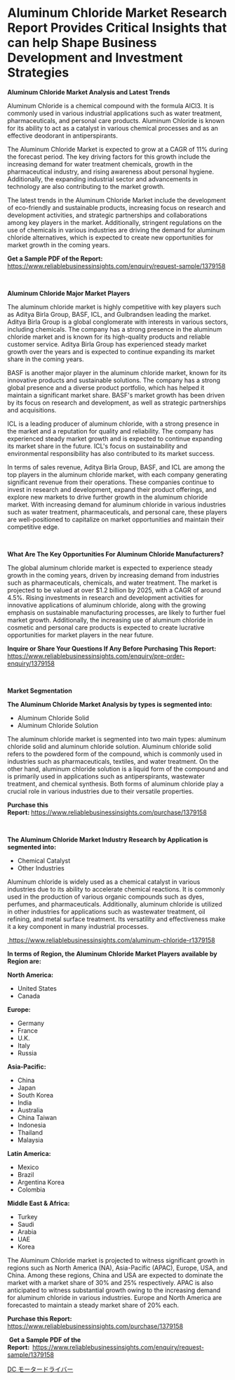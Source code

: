 <p><h1>Aluminum Chloride Market Research Report Provides Critical Insights that can help Shape Business Development and Investment Strategies</h1></p><p><strong>Aluminum Chloride Market Analysis and Latest Trends</strong></p>
<p><p>Aluminum Chloride is a chemical compound with the formula AlCl3. It is commonly used in various industrial applications such as water treatment, pharmaceuticals, and personal care products. Aluminum Chloride is known for its ability to act as a catalyst in various chemical processes and as an effective deodorant in antiperspirants.</p><p>The Aluminum Chloride Market is expected to grow at a CAGR of 11% during the forecast period. The key driving factors for this growth include the increasing demand for water treatment chemicals, growth in the pharmaceutical industry, and rising awareness about personal hygiene. Additionally, the expanding industrial sector and advancements in technology are also contributing to the market growth.</p><p>The latest trends in the Aluminum Chloride Market include the development of eco-friendly and sustainable products, increasing focus on research and development activities, and strategic partnerships and collaborations among key players in the market. Additionally, stringent regulations on the use of chemicals in various industries are driving the demand for aluminum chloride alternatives, which is expected to create new opportunities for market growth in the coming years.</p></p>
<p><strong>Get a Sample PDF of the Report:&nbsp;</strong> <a href="https://www.reliablebusinessinsights.com/enquiry/request-sample/1379158">https://www.reliablebusinessinsights.com/enquiry/request-sample/1379158</a></p>
<p>&nbsp;</p>
<p><strong>Aluminum Chloride Major Market Players</strong></p>
<p><p>The aluminum chloride market is highly competitive with key players such as Aditya Birla Group, BASF, ICL, and Gulbrandsen leading the market. Aditya Birla Group is a global conglomerate with interests in various sectors, including chemicals. The company has a strong presence in the aluminum chloride market and is known for its high-quality products and reliable customer service. Aditya Birla Group has experienced steady market growth over the years and is expected to continue expanding its market share in the coming years.</p><p>BASF is another major player in the aluminum chloride market, known for its innovative products and sustainable solutions. The company has a strong global presence and a diverse product portfolio, which has helped it maintain a significant market share. BASF's market growth has been driven by its focus on research and development, as well as strategic partnerships and acquisitions.</p><p>ICL is a leading producer of aluminum chloride, with a strong presence in the market and a reputation for quality and reliability. The company has experienced steady market growth and is expected to continue expanding its market share in the future. ICL's focus on sustainability and environmental responsibility has also contributed to its market success.</p><p>In terms of sales revenue, Aditya Birla Group, BASF, and ICL are among the top players in the aluminum chloride market, with each company generating significant revenue from their operations. These companies continue to invest in research and development, expand their product offerings, and explore new markets to drive further growth in the aluminum chloride market. With increasing demand for aluminum chloride in various industries such as water treatment, pharmaceuticals, and personal care, these players are well-positioned to capitalize on market opportunities and maintain their competitive edge.</p></p>
<p>&nbsp;</p>
<p><strong>What Are The Key Opportunities For Aluminum Chloride Manufacturers?</strong></p>
<p><p>The global aluminum chloride market is expected to experience steady growth in the coming years, driven by increasing demand from industries such as pharmaceuticals, chemicals, and water treatment. The market is projected to be valued at over $1.2 billion by 2025, with a CAGR of around 4.5%. Rising investments in research and development activities for innovative applications of aluminum chloride, along with the growing emphasis on sustainable manufacturing processes, are likely to further fuel market growth. Additionally, the increasing use of aluminum chloride in cosmetic and personal care products is expected to create lucrative opportunities for market players in the near future.</p></p>
<p><strong>Inquire or Share Your Questions If Any Before Purchasing This Report:</strong> <a href="https://www.reliablebusinessinsights.com/enquiry/pre-order-enquiry/1379158">https://www.reliablebusinessinsights.com/enquiry/pre-order-enquiry/1379158</a></p>
<p>&nbsp;</p>
<p><strong>Market Segmentation</strong></p>
<p><strong>The Aluminum Chloride Market Analysis by types is segmented into:</strong></p>
<p><ul><li>Aluminum Chloride Solid</li><li>Aluminum Chloride Solution</li></ul></p>
<p><p>The aluminum chloride market is segmented into two main types: aluminum chloride solid and aluminum chloride solution. Aluminum chloride solid refers to the powdered form of the compound, which is commonly used in industries such as pharmaceuticals, textiles, and water treatment. On the other hand, aluminum chloride solution is a liquid form of the compound and is primarily used in applications such as antiperspirants, wastewater treatment, and chemical synthesis. Both forms of aluminum chloride play a crucial role in various industries due to their versatile properties.</p></p>
<p><strong>Purchase this Report:&nbsp;</strong><a href="https://www.reliablebusinessinsights.com/purchase/1379158">https://www.reliablebusinessinsights.com/purchase/1379158</a></p>
<p>&nbsp;</p>
<p><strong>The Aluminum Chloride Market Industry Research by Application is segmented into:</strong></p>
<p><ul><li>Chemical Catalyst</li><li>Other Industries</li></ul></p>
<p><p>Aluminum chloride is widely used as a chemical catalyst in various industries due to its ability to accelerate chemical reactions. It is commonly used in the production of various organic compounds such as dyes, perfumes, and pharmaceuticals. Additionally, aluminum chloride is utilized in other industries for applications such as wastewater treatment, oil refining, and metal surface treatment. Its versatility and effectiveness make it a key component in many industrial processes.</p></p>
<p><a href="https://www.reliablebusinessinsights.com/aluminum-chloride-r1379158">&nbsp;https://www.reliablebusinessinsights.com/aluminum-chloride-r1379158</a></p>
<p><strong>In terms of Region, the Aluminum Chloride Market Players available by Region are:</strong></p>
<p>
    <p> <strong> North America: </strong>
        <ul>
            <li>United States</li>
            <li>Canada</li>
        </ul>
        </p> 
    <p> <strong> Europe: </strong>
        <ul>
            <li>Germany</li>
            <li>France</li>
            <li>U.K.</li>
            <li>Italy</li>
            <li>Russia</li>
        </ul>
        </p> 
    <p> <strong> Asia-Pacific: </strong>
        <ul>
            <li>China</li>
            <li>Japan</li>
            <li>South Korea</li>
            <li>India</li>
            <li>Australia</li>
            <li>China Taiwan</li>
            <li>Indonesia</li>
            <li>Thailand</li>
            <li>Malaysia</li>
        </ul>
        </p> 
    <p> <strong> Latin America: </strong>
        <ul>
            <li>Mexico</li>
            <li>Brazil</li>
            <li>Argentina Korea</li>
            <li>Colombia</li>
        </ul>
        </p> 
    <p> <strong> Middle East & Africa: </strong>
        <ul>
            <li>Turkey</li>
            <li>Saudi</li>
            <li>Arabia</li>
            <li>UAE</li>
            <li>Korea</li>
        </ul>
    </p>
    </p>
<p><p>The Aluminum Chloride market is projected to witness significant growth in regions such as North America (NA), Asia-Pacific (APAC), Europe, USA, and China. Among these regions, China and USA are expected to dominate the market with a market share of 30% and 25% respectively. APAC is also anticipated to witness substantial growth owing to the increasing demand for aluminum chloride in various industries. Europe and North America are forecasted to maintain a steady market share of 20% each.</p></p>
<p><strong>Purchase this Report: </strong><a href="https://www.reliablebusinessinsights.com/purchase/1379158">https://www.reliablebusinessinsights.com/purchase/1379158</a></p>
<p>&nbsp;<strong>Get a Sample PDF of the Report:&nbsp;&nbsp;</strong><a href="https://www.reliablebusinessinsights.com/enquiry/request-sample/1379158">https://www.reliablebusinessinsights.com/enquiry/request-sample/1379158</a></p>
<p><strong></strong></p>
<p><p><a href="https://medium.com/@kaitlensen45645/dc%E3%83%A2%E3%83%BC%E3%82%BF%E3%83%BC%E3%83%89%E3%83%A9%E3%82%A4%E3%83%90%E3%83%BC%E5%B8%82%E5%A0%B4%E3%81%AE%E4%BA%88%E6%B8%AC-%E5%B8%82%E5%A0%B4%E5%8B%95%E5%90%91-%E3%81%8A%E3%82%88%E3%81%B3%E5%BD%B1%E9%9F%BF%E5%88%86%E6%9E%90-2024%E5%B9%B4-2031%E5%B9%B4-a538dbfb8d5e">DC モータードライバー</a></p></p>